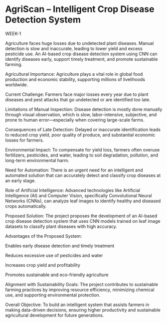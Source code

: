 # AgriScan – Intelligent Crop Disease Detection System 
WEEK-1

Agriculture faces huge losses due to undetected plant diseases. Manual detection is slow and inaccurate, leading to lower yield and excess pesticide use. An AI-based crop disease detection system using CNN can identify diseases early, support timely treatment, and promote sustainable farming.

Agricultural Importance:
Agriculture plays a vital role in global food production and economic stability, supporting millions of livelihoods worldwide.

Current Challenge:
Farmers face major losses every year due to plant diseases and pest attacks that go undetected or are identified too late.

Limitations of Manual Inspection:
Disease detection is mostly done manually through visual observation, which is slow, labor-intensive, subjective, and prone to human error—especially when covering large-scale farms.

Consequences of Late Detection:
Delayed or inaccurate identification leads to reduced crop yield, poor quality of produce, and substantial economic losses for farmers.

Environmental Impact:
To compensate for yield loss, farmers often overuse fertilizers, pesticides, and water, leading to soil degradation, pollution, and long-term environmental harm.

Need for Automation:
There is an urgent need for an intelligent and automated solution that can accurately detect and classify crop diseases at an early stage.

Role of Artificial Intelligence:
Advanced technologies like Artificial Intelligence (AI) and Computer Vision, specifically Convolutional Neural Networks (CNNs), can analyze leaf images to identify healthy and diseased crops automatically.

Proposed Solution:
The project proposes the development of an AI-based crop disease detection system that uses CNN models trained on leaf image datasets to classify plant diseases with high accuracy.

Advantages of the Proposed System:

Enables early disease detection and timely treatment

Reduces excessive use of pesticides and water

Increases crop yield and profitability

Promotes sustainable and eco-friendly agriculture

Alignment with Sustainability Goals:
The project contributes to sustainable farming practices by improving resource efficiency, minimizing chemical use, and supporting environmental protection.

Overall Objective:
To build an intelligent system that assists farmers in making data-driven decisions, ensuring higher productivity and sustainable agricultural development for future generations.
